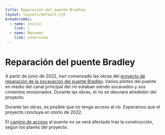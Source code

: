 ```yaml
---
title: Reparación del puente Bradley
layout: layouts/default.njk
breadcrumbs:
  - name: Inicio
    link: /
  - name: Resumen
    link: /overview
---
```


# Reparación del puente Bradley

A partir de junio de 2022, han comenzado las obras del [proyecto de reparación de la socavación del puente Bradley](https://ceqanet.opr.ca.gov/2019129031/2). Varios pilotes del puente en medio del canal principal del río estaban siendo socavados y sus cimientos erosionados. Durante las obras, el río se desviará alrededor del proyecto.

Durante las obras, es posible que no tenga acceso al río. Esperamos que el proyecto concluya en otoño de 2022.

El [camino de acceso](/puntos-de-acceso/bradley/) al puente no se verá afectado tras la construcción, según los planes del proyecto.
